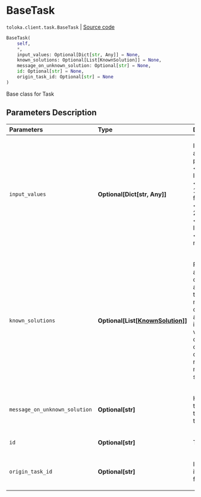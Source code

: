 # BaseTask
`toloka.client.task.BaseTask` | [Source code](https://github.com/Toloka/toloka-kit/blob/v0.1.26/src/client/task.py#L20)

```python
BaseTask(
    self,
    *,
    input_values: Optional[Dict[str, Any]] = None,
    known_solutions: Optional[List[KnownSolution]] = None,
    message_on_unknown_solution: Optional[str] = None,
    id: Optional[str] = None,
    origin_task_id: Optional[str] = None
)
```

Base class for Task

## Parameters Description

| Parameters | Type | Description |
| :----------| :----| :-----------|
`input_values`|**Optional\[Dict\[str, Any\]\]**|<p>Input data for a task. List of pairs: &quot;&lt;input field ID 1&gt;&quot;: &quot;&lt;field value 1&gt;&quot;, &quot;&lt;input field ID 1&gt;&quot;: &quot;&lt;field value 2&gt;&quot;, ... &quot;&lt;input field ID n&gt;&quot;: &quot;&lt;field value n&gt;&quot;</p>
`known_solutions`|**Optional\[List\[[KnownSolution](toloka.client.task.BaseTask.KnownSolution.md)\]\]**|<p>Responses and hints for control tasks and training tasks. If multiple output fields are included in the validation, all combinations of the correct response must be specified.</p>
`message_on_unknown_solution`|**Optional\[str\]**|<p>Hint for the task (for training tasks).</p>
`id`|**Optional\[str\]**|<p>Task ID.</p>
`origin_task_id`|**Optional\[str\]**|<p>ID of the task it was copied from.</p>
